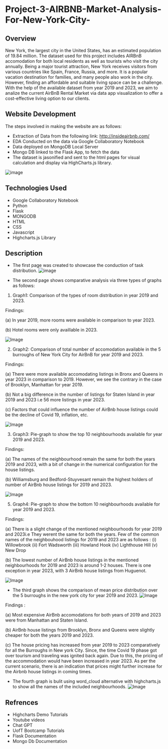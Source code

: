 # Project-3-AIRBNB-Market-Analysis-For-New-York-City-

## Overview 
New York, the largest city in the United States, has an estimated population of 19.84 million. The dataset used for this project includes AIRBnB accomodation for both local residents as well as tourists who visit the city annually. Being a major tourist attraction, New York receives visitors from various countries like Spain, France, Russia, and more. It is a popular vacation destination for families, and many people also work in the city. However, finding an affordable and suitable living space can be a challenge. With the help of the available dataset from year 2019 and 2023, we aim to analize the current AirBnB Rental Market via data app visualization to offer a cost-effective living option to our clients.

## Website Development  
The steps involved in making the website are as follows:
* Extraction of Data from the following link: http://insideairbnb.com/
* EDA Conducted on the data via Google Collaboratory Notebook
* Data deployed on MongoDB Local Server
* Mongo DB linked to the Flask App, to fetch the data 
* The dataset is jasonified and sent to the html pages for visual calculation and display via HighCharts.js library.

![image](/Images/All_Tech.png)
## Technologies Used 
* Google Collaboratory Notebook
* Python
* Flask
* MONGODB
* HTML
* CSS
* Javascript
* Highcharts.js Library


## Description 

* The first page was created to showcase the conduction of task distribution.
![image](/Images/ImageNo1.png)


* The second page shows comparative analysis via three types of graphs as follows:
1. Graph1: Comparison of the types of room distribution in year 2019 and 2023.

Findings: 

(a) In year 2019, more rooms were available in comparison to year 2023.

(b) Hotel rooms were only availlable in 2023. 

![Image](/Images/Image2.png)

2. Graph2: Comparison of total number of accomodation available in the 5 burroughs of New York City for AirBnB for year 2019 and 2023.

Findings: 

(a) There were more available accomodating listings in Bronx and Queens in year 2023 in comparison to 2019. However, we see the contrary in the case of Brooklyn, Manhattan for year 2019. 

(b) Not a big difference in the number of listings for Staten Island in year 2019 and 2023 i.e 56 more listings in year 2023.

(c) Factors that could influence the number of AirBnb house listings could be the decline of Covid 19, inflation, etc. 


![Image](/Images/Imag3.png)

3. Graph3: Pie-graph to show the top 10 neighbourhoods available for year 2019 and 2023.

Findings:  

(a) The names of the neighbourhood remain the same for both the years 2019 and 2023, with a bit of change in the numerical configuration for the house listings. 

(b) Williamsburg and Bedford-Stuyvesant remain the highest holders of number of AirBnb house listings for 2019 and 2023.

![Image](/Images/Image4.png)
  
5. Graph4: Pie-graph to show the bottom 10 neighbourhoods available for year 2019 and 2023.

Findings:  

(a) There is a slight change of the mentioned neighbourhoods for year 2019 and 2023i.e They werent the same for both the years. Few of the common names of the neighbouhood listings for 2019 and 2023 are as follows : 
      (i) Willowbrook 
      (ii) Fort Wadsworth 
      (iii) Howland Hook 
      (iv) Lighthouse Hill 
      (v) New Drop 

(b) The lowest number of AirBnb house listings in the mentioned neighbourhoods for 2019 and 2023 is around 1-2 houses. There is one exception in year 2023, with 3 AirBnb house listings from Huguenot.

   
![Image](/Images/Image5.png)



* The third graph shows the comparison of mean price distribution over the 5 burroughs in the new york city for year 2019 and 2023. 
![Image](/Images/Image6.png)

Findings : 

(a) Most expensive AirBnb accomodations for both years of 2019 and 2023 were from Manhattan and Staten Island.

(b) AirBnb house listings from Brooklyn, Bronx and Queens were slightly cheaper for both the years 2019 and 2023. 

(c) The house pricing has increased from year 2019 to 2023 comparatively for all the Burroughs in New york City. Since, the time Covid 19 phase got over tourism and traveling was ignited back again. Due to this, the pricing of the accommodation would have been increased in year 2023. As per the current scenario, there is an indication that prices might further increase for the Airbnb house listings in coming times. 

* The fourth graph is bulit using word_cloud alternative with highcharts.js to show all the names of the included neighbourhoods.
![Image](/Images/image7.png)





## Refrences
 - Highcharts Demo Tutorials
 - Youtube videos
 - Chat GPT
 - UofT Bootcamp Tutorials
 - Flask Documentation
 - Mongo Db Documentation 





